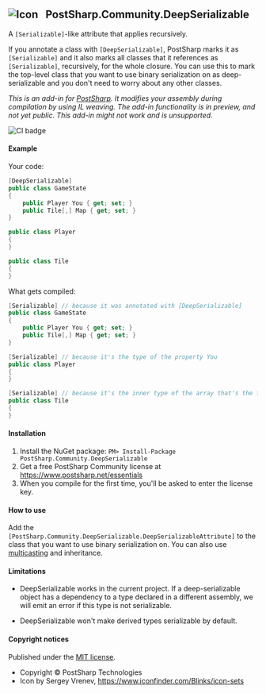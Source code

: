 ## ![Icon](https://cdn2.iconfinder.com/data/icons/pictograms-vol-1/400/square_brackets-32.png) &nbsp; PostSharp.Community.DeepSerializable 
A `[Serializable]`-like attribute that applies recursively.

If you annotate a class with `[DeepSerializable]`, PostSharp marks it as `[Serializable]` and it also marks all classes that it references as `[Serializable]`, recursively, for the whole closure. You can use this to mark the top-level class that you want to use binary serialization on as deep-serializable and you don't need to worry about any other classes.

*This is an add-in for [PostSharp](https://postsharp.net). It modifies your assembly during compilation by using IL weaving. The add-in functionality is in preview, and not yet public. This add-in might not work and is unsupported.*

![CI badge](https://github.com/postsharp/PostSharp.Community.DeepSerializable/workflows/Full%20Pipeline/badge.svg)
#### Example
Your code:
```csharp
[DeepSerializable]
public class GameState
{
    public Player You { get; set; }
    public Tile[,] Map { get; set; }
}

public class Player 
{
}

public class Tile 
{
}
```
What gets compiled:
```csharp 
[Serializable] // because it was annotated with [DeepSerializable]
public class GameState
{
    public Player You { get; set; }
    public Tile[,] Map { get; set; }
}

[Serializable] // because it's the type of the property You
public class Player 
{
}

[Serializable] // because it's the inner type of the array that's the type of the property Map
public class Tile 
{
}
```
#### Installation
1. Install the NuGet package: `PM> Install-Package PostSharp.Community.DeepSerializable`
2. Get a free PostSharp Community license at https://www.postsharp.net/essentials
3. When you compile for the first time, you'll be asked to enter the license key.

#### How to use
Add the `[PostSharp.Community.DeepSerializable.DeepSerializableAttribute]` to the class that you want to use binary serialization on. You can also use [multicasting](https://doc.postsharp.net/attribute-multicasting) and inheritance.

#### Limitations

* DeepSerializable works in the current project. If a deep-serializable object has a dependency to
  a type declared in a different assembly, we will emit an error if this type is not serializable.

* DeepSerializable won't make derived types serializable by default.


#### Copyright notices
Published under the [MIT license](LICENSE.md).

* Copyright &copy; PostSharp Technologies
* Icon by Sergey Vrenev, https://www.iconfinder.com/Blinks/icon-sets


